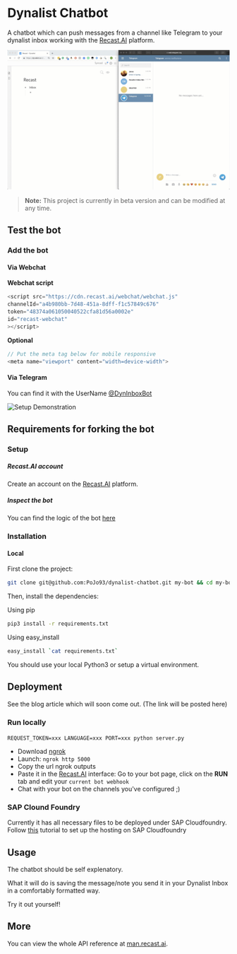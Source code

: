 # Dynalist Chatbot

A chatbot which can push messages from a channel like Telegram to your dynalist inbox working with the [Recast.AI](https://recast.ai) platform.


![Use Case Demonstration](/media/inbox_bot_usecase.gif)

> **Note:** This project is currently in beta version and can be modified at any time.


## Test the bot
### Add the bot 
#### Via Webchat
**Webchat script**

```javascript
<script src="https://cdn.recast.ai/webchat/webchat.js"
channelId="a4b980bb-7d48-451a-8dff-f1c57849c676"
token="48374a061050040522cfa81d56a0002e"
id="recast-webchat"
></script>
```

**Optional**
```javascript
// Put the meta tag below for mobile responsive
<meta name="viewport" content="width=device-width">
```

#### Via Telegram
You can find it with the UserName [@DynInboxBot](https://t.me/dyninboxbot)


![Setup Demonstration](/media/inbox_bot_setup.gif)


## Requirements for forking the bot
### Setup
##### Recast.AI account

Create an account on the [Recast.AI](https://recast.ai) platform.

##### Inspect the bot

You can find the logic of the bot [here](https://recast.ai/pojo93/dynalist-inbox/)


### Installation

#### Local

First clone the project:
```bash
git clone git@github.com:PoJo93/dynalist-chatbot.git my-bot && cd my-bot
```

Then, install the dependencies:

Using pip
```bash
pip3 install -r requirements.txt
```

Using easy\_install
```bash
easy_install `cat requirements.txt`
```

You should use your local Python3 or setup a virtual environment.

## Deployment

See the blog article which will soon come out. (The link will be posted here)

### Run locally

`REQUEST_TOKEN=xxx LANGUAGE=xxx PORT=xxx python server.py`


- Download [ngrok](https://ngrok.com/)
- Launch: `ngrok http 5000`
- Copy the url ngrok outputs
- Paste it in the [Recast.AI](https://recast.ai) interface: Go to your bot page, click on the **RUN** tab and edit your `current bot webhook`
- Chat with your bot on the channels you've configured ;)

### SAP Clound Foundry
Currently it has all necessary files to be deployed under SAP Cloudfoundry. Follow [this](https://blogs.sap.com/2017/12/04/deploying-flaskbottle-python-app-rest-api-on-sap-cloud-foundry/) tutorial to set up the hosting on SAP Cloudfoundry



## Usage

The chatbot should be self explenatory. 

What it will do is saving the message/note you send it in your Dynalist Inbox in a comfortably formatted way.

Try it out yourself!


## More
You can view the whole API reference at [man.recast.ai](https://man.recast.ai).


